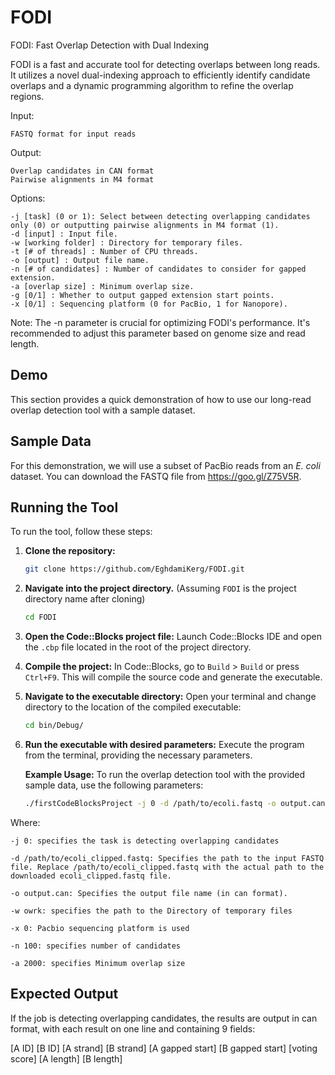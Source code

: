 # FODI
FODI: Fast Overlap Detection with Dual Indexing

FODI is a fast and accurate tool for detecting overlaps between long reads. It utilizes a novel dual-indexing approach to efficiently identify candidate overlaps and a dynamic programming algorithm to refine the overlap regions.

Input:

    FASTQ format for input reads

Output:

    Overlap candidates in CAN format
    Pairwise alignments in M4 format

Options:

    -j [task] (0 or 1): Select between detecting overlapping candidates only (0) or outputting pairwise alignments in M4 format (1).
    -d [input] : Input file.
    -w [working folder] : Directory for temporary files.
    -t [# of threads] : Number of CPU threads.
    -o [output] : Output file name.
    -n [# of candidates] : Number of candidates to consider for gapped extension.
    -a [overlap size] : Minimum overlap size.
    -g [0/1] : Whether to output gapped extension start points.
    -x [0/1] : Sequencing platform (0 for PacBio, 1 for Nanopore).

Note: The -n parameter is crucial for optimizing FODI's performance. It's recommended to adjust this parameter based on genome size and read length.
## Demo

This section provides a quick demonstration of how to use our long-read overlap detection tool with a sample dataset.

## Sample Data

For this demonstration, we will use a subset of PacBio reads from an *E. coli* dataset. You can download the FASTQ file from https://goo.gl/Z75V5R.

## Running the Tool

To run the tool, follow these steps:

1.  **Clone the repository:**
    ```bash
    git clone https://github.com/EghdamiKerg/FODI.git
    ```

2.  **Navigate into the project directory.**
    (Assuming `FODI` is the project directory name after cloning)
    ```bash
    cd FODI
    ```

3.  **Open the Code::Blocks project file:**
    Launch Code::Blocks IDE and open the `.cbp` file located in the root of the project directory.

4.  **Compile the project:**
    In Code::Blocks, go to `Build` > `Build` or press `Ctrl+F9`. This will compile the source code and generate the executable.

5.  **Navigate to the executable directory:**
    Open your terminal and change directory to the location of the compiled executable:
    ```bash
    cd bin/Debug/
    ```

6.  **Run the executable with desired parameters:**
    Execute the program from the terminal, providing the necessary parameters.

    **Example Usage:**
    To run the overlap detection tool with the provided sample data, use the following parameters:
    
    ```bash
    ./firstCodeBlocksProject -j 0 -d /path/to/ecoli.fastq -o output.can -w owrk -x 0 -n 100 -a 2000 -t 8
    ```

Where:

    -j 0: specifies the task is detecting overlapping candidates

    -d /path/to/ecoli_clipped.fastq: Specifies the path to the input FASTQ file. Replace /path/to/ecoli_clipped.fastq with the actual path to the downloaded ecoli_clipped.fastq file.

    -o output.can: Specifies the output file name (in can format).

    -w owrk: specifies the path to the Directory of temporary files

    -x 0: Pacbio sequencing platform is used

    -n 100: specifies number of candidates

    -a 2000: specifies Minimum overlap size

## Expected Output

If the job is detecting overlapping candidates, the results are output in can format, with each result on one line and containing 9 fields:

[A ID] [B ID] [A strand] [B strand] [A gapped start] [B gapped start] [voting score] [A length] [B length]

